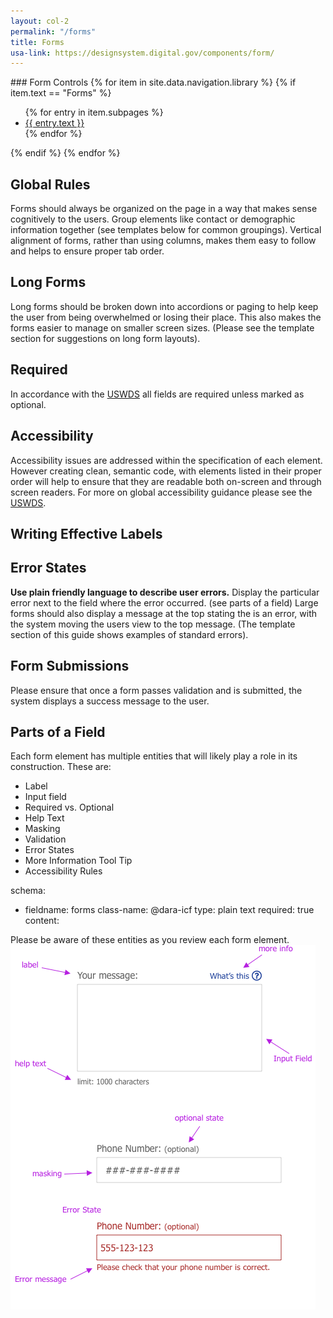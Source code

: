 ```yaml
---
layout: col-2
permalink: "/forms"
title: Forms
usa-link: https://designsystem.digital.gov/components/form/
---
```


<div class="sidebar"  markdown="1">
### Form Controls
{% for item in site.data.navigation.library %}
{% if item.text == "Forms" %}
<ul>
{% for entry in item.subpages %}
<li><a href="{{ entry.href }}">{{ entry.text }}</a></li>
{% endfor %}
</ul>
{% endif %}
{% endfor %}
</div>

<div class="article" markdown="1">

<a name="rules"></a>
## Global Rules
Forms should always be organized on the page in a way that makes sense cognitively to the users. Group elements like contact or demographic information together (see templates below for common groupings). Vertical alignment of forms, rather than using columns, makes them easy to follow and helps to ensure proper tab order.

<a name="long-forms"></a>
## Long Forms
Long forms should be broken down into accordions or paging to help keep the user from being overwhelmed or losing their place. This also makes the forms easier to manage on smaller screen sizes. (Please see the template section for suggestions on long form layouts).

<a name="required"></a>
## Required
In accordance with the [USWDS](https://designsystem.digital.gov/components/form-controls/) all fields are required unless marked as optional.

<a name="accessibility"></a>
## Accessibility
Accessibility issues are addressed within the specification of each element. However creating clean, semantic code, with elements listed in their proper order will help to ensure that they are readable both on-screen and through screen readers. For more on global accessibility guidance please see the [USWDS](https://designsystem.digital.gov/components/form-controls/).

<a name="labels"></a>
## Writing Effective Labels

<a name="errors"></a>
## Error States
**Use plain friendly language to describe user errors.** Display the particular error next to the field where the error occurred. (see parts of a field) Large forms should also display a message at the top stating the is an error, with the system moving the users view to the top message. (The template section of this guide shows examples of standard errors).

<a name="submissions"></a>
## Form Submissions
Please ensure that once a form passes validation and is submitted, the system displays a success message to the user.

<a name="field"></a>
## Parts of a Field
Each form element has multiple entities that will likely play a role in its construction. These are:
- Label
- Input field
- Required vs. Optional
- Help Text
- Masking
- Validation
- Error States
- More Information Tool Tip
- Accessibility Rules

schema: 
  - fieldname: forms
    class-name: @dara-icf
    type: plain text
    required: true
    content: 
    
Please be aware of these entities as you review each form element.
![image that shows how to arrange form fields](assets/img/formsfields.png)

</div>

